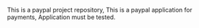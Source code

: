 This is a paypal project repository,
This is a paypal application for payments,
Application must be tested. 
